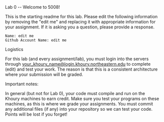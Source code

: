 Lab 0 -- Welcome to 5008!

This is the starting readme for this lab. Please edit the following information by removing the "edit me" and replacing it with appropriate information for your assignment. If it is asking you a question, please provide a response. 

    Name: edit me
    Github Account Name: edit me
    
Logistics

For this lab (and every assignment/lab), you must login into the servers through your_khoury_name@login.khoury.northeastern.edu to complete (edit) and test your work. The reason is that this is a consistent architecture where your submission will be graded.

Important notes:

In general (but not for Lab 0), your code must compile and run on the Khoury machines to earn credit. Make sure you test your programs on these machines, as this is where we grade your assignments.
You must commit any additional files (if any) into your repository so we can test your code.
Points will be lost if you forget!
    
